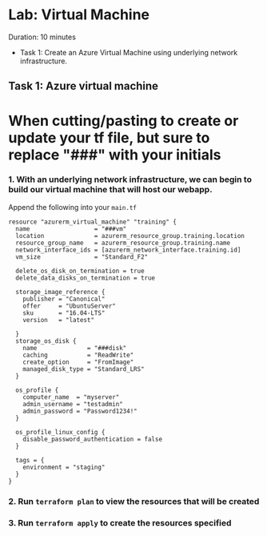# Lab: Virtual Machine

Duration: 10 minutes

- Task 1: Create an Azure Virtual Machine using underlying network infrastructure.

## Task 1: Azure virtual machine
# When cutting/pasting to create or update your tf file, but sure to replace "###" with your initials

### 1. With an underlying network infrastructure, we can begin to build our virtual machine that will host our webapp.

Append the following into your `main.tf`

```
resource "azurerm_virtual_machine" "training" {
  name                  = "###vm"
  location              = azurerm_resource_group.training.location
  resource_group_name   = azurerm_resource_group.training.name
  network_interface_ids = [azurerm_network_interface.training.id]
  vm_size               = "Standard_F2"

  delete_os_disk_on_termination = true
  delete_data_disks_on_termination = true

  storage_image_reference {
    publisher = "Canonical"
    offer     = "UbuntuServer"
    sku       = "16.04-LTS"
    version   = "latest"

  }
  storage_os_disk {
    name              = "###disk"
    caching           = "ReadWrite"
    create_option     = "FromImage"
    managed_disk_type = "Standard_LRS"
  }

  os_profile {
    computer_name  = "myserver"
    admin_username = "testadmin"
    admin_password = "Password1234!"
  }

  os_profile_linux_config {
    disable_password_authentication = false
  }

  tags = {
    environment = "staging"
  }
}
```

### 2. Run `terraform plan` to view the resources that will be created
### 3. Run `terraform apply` to create the resources specified